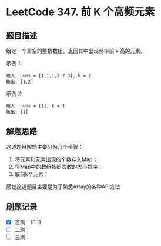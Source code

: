 # LeetCode 347. 前 K 个高频元素

## 题目描述

给定一个非空的整数数组，返回其中出现频率前 k 高的元素。

示例 1:

```
输入: nums = [1,1,1,2,2,3], k = 2
输出: [1,2]
```

示例 2:

```
输入: nums = [1], k = 1
输出: [1]
```

## 解题思路

这道题目解题主要分为几个步骤：

1. 将元素和元素出现的个数存入Map；
2. 将Map中的数组按照次数的大小排序；
3. 取前k个元素；

感觉这道题目主要是为了熟悉Array的各种API方法

## 刷题记录

- [x] 首刷：10.11
- [ ] 二刷：
- [ ] 三刷：
